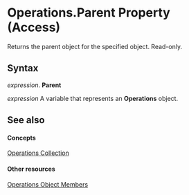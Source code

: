 
# Operations.Parent Property (Access)

Returns the parent object for the specified object. Read-only.


## Syntax

 _expression_. **Parent**

 _expression_ A variable that represents an **Operations** object.


## See also


#### Concepts


[Operations Collection](2c1078b1-6d9c-9a99-80bb-c8b09fd2dc9a.md)
#### Other resources


[Operations Object Members](da0ffa9c-f47b-75fc-3658-3ae8179ccba9.md)
